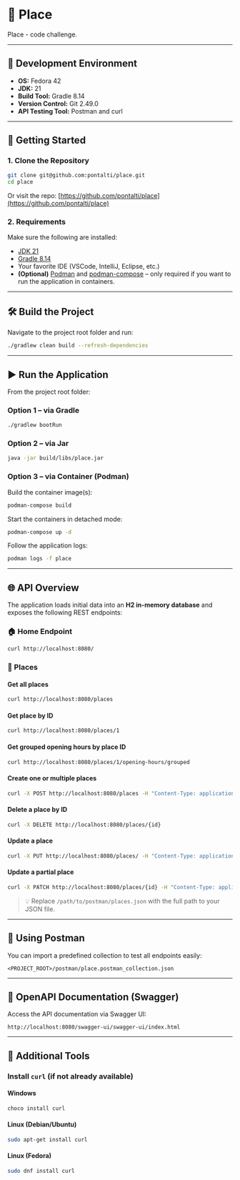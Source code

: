 # 🏥 Place

Place - code challenge.

---

## 🔧 Development Environment

- **OS:** Fedora 42
- **JDK:** 21
- **Build Tool:** Gradle 8.14
- **Version Control:** Git 2.49.0
- **API Testing Tool:** Postman and curl

---

## 🚀 Getting Started

### 1. Clone the Repository

```bash
git clone git@github.com:pontalti/place.git
cd place
```

Or visit the repo: [https://github.com/pontalti/place](https://github.com/pontalti/place)

### 2. Requirements

Make sure the following are installed:

- [JDK 21](https://adoptium.net/)
- [Gradle 8.14](https://gradle.org/)
- Your favorite IDE (VSCode, IntelliJ, Eclipse, etc.)
- **(Optional)** [Podman](https://podman.io/) and [podman-compose](https://github.com/containers/podman-compose) – only
  required if you want to run the application in containers.

---

## 🛠 Build the Project

Navigate to the project root folder and run:

```bash
./gradlew clean build --refresh-dependencies
```

---

## ▶️ Run the Application

From the project root folder:

### Option 1 – via Gradle

```bash
./gradlew bootRun
```

### Option 2 – via Jar

```bash
java -jar build/libs/place.jar
```

### Option 3 – via Container (Podman)

Build the container image(s):

```bash
podman-compose build
```

Start the containers in detached mode:

```bash
podman-compose up -d
```

Follow the application logs:

```bash
podman logs -f place
```

---

## 🌐 API Overview

The application loads initial data into an **H2 in-memory database** and exposes the following REST endpoints:

### 🏠 Home Endpoint

```bash
curl http://localhost:8080/
```

### 📍 Places

#### Get all places

```bash
curl http://localhost:8080/places
```

#### Get place by ID

```bash
curl http://localhost:8080/places/1
```

#### Get grouped opening hours by place ID

```bash
curl http://localhost:8080/places/1/opening-hours/grouped
```

#### Create one or multiple places

```bash
curl -X POST http://localhost:8080/places -H "Content-Type: application/json" -d @/path/to/postman/places.json
```

#### Delete a place by ID

```bash
curl -X DELETE http://localhost:8080/places/{id}
```

#### Update a place

```bash
curl -X PUT http://localhost:8080/places/ -H "Content-Type: application/json" -d @/path/to/postman/place_update.json
```

#### Update a partial place

```bash
curl -X PATCH http://localhost:8080/places/{id} -H "Content-Type: application/json" -d @/path/to/postman/place_partial_update.json
```

> 💡 Replace `/path/to/postman/places.json` with the full path to your JSON file.

---

## 🧪 Using Postman

You can import a predefined collection to test all endpoints easily:

```text
<PROJECT_ROOT>/postman/place.postman_collection.json
```

---

## 🧬 OpenAPI Documentation (Swagger)

Access the API documentation via Swagger UI:

```text
http://localhost:8080/swagger-ui/swagger-ui/index.html
```

---

## 🧰 Additional Tools

### Install `curl` (if not already available)

#### Windows

```bash
choco install curl
```

#### Linux (Debian/Ubuntu)

```bash
sudo apt-get install curl
```

#### Linux (Fedora)

```bash
sudo dnf install curl
```